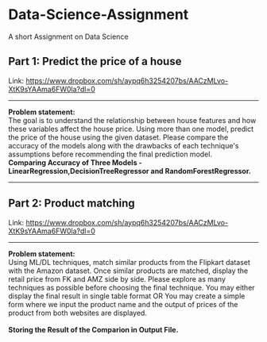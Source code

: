 # Data-Science-Assignment
A short Assignment on Data Science 


## Part 1: Predict the price of a house
Link: https://www.dropbox.com/sh/aypq6h3254207bs/AACzMLvo-XtK9sYAAma6FW0la?dl=0

---


**Problem statement:** \
The goal is to understand the relationship between house features and how these
variables affect the house price.
Using more than one model, predict the price of the house using the given dataset. Please compare the
accuracy of the models along with the drawbacks of each technique's assumptions before recommending
the final prediction model.
\
**Comparing Accuracy of Three Models - LinearRegression,DecisionTreeRegressor and RandomForestRegressor.**






---


## Part 2: Product matching
Link: https://www.dropbox.com/sh/aypq6h3254207bs/AACzMLvo-XtK9sYAAma6FW0la?dl=0


---


**Problem statement:**\
Using ML/DL techniques, match similar products from the Flipkart dataset with the Amazon dataset. Once
similar products are matched, display the retail price from FK and AMZ side by side. Please explore as
many techniques as possible before choosing the final technique.
You may either display the final result in single table format OR You may create a simple form where we
input the product name and the output of prices of the product from both websites are displayed.\
\
**Storing the Result of the Comparion in Output File.**


